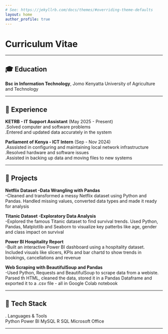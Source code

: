 ```yaml
---
# See: https://jekyllrb.com/docs/themes/#overriding-theme-defaults
layout: home
author_profile: true
---
```


# Curriculum Vitae

---

## 🎓 Education
**Bsc in Information Technology**, Jomo Kenyatta University of Agriculture and Technology

---

## 💼 Experience
**KETRB - IT Support Assistant** (May 2025 - Present)<br>
.Solved computer and software problems<br>
.Entered and updated data accurately in the system

**Parliament of Kenya - ICT Intern** (Sep - Nov 2024)<br>
.Asssisted in configuring and maintaining local network infrastructure<br>
.Resolved hardware and software issues<br>
.Assisted in backing up data and moving files to new systems

---

## 🚀 Projects
**Netflix Dataset -Data Wrangling with Pandas**<br>
-Cleaned and transformed a messy Netflix dataset using Python and Pandas. Handled missing values, converted data types and made it ready for analysis

**Titanic Dataset -Exploratory Data Analysis**<br>
-Explored the famous Titanic dataset to find survival trends. Used Python, Pandas, Matplotlib and Seaborn to visualize key patterbs like age, gender and class impact on survival

**Power BI Hospitality Report**<br>
-Built an interactive Power BI dashboard using a hospitality dataset. Included visuals like slicers, KPIs and bar chartd to show trends in bookings, cancellations and revenue

**Web Scraping with BeautifulSoup and Pandas**<br>
-Used Python, Requests and BeautifulSoup to scrape data from a webiste. Parsed th HTML, cleaned the data, stored it in a Pandas Dataframe and exported it to a .csv file - all in Google Colab notebook

---

## 🔧 Tech Stack
. Languages & Tools<br>
Python    Power BI   MySQL
R         SQL        Microsoft Office

---

